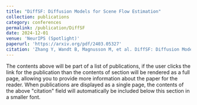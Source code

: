 ```yaml
---
title: "DiffSF: Diffusion Models for Scene Flow Estimation"
collection: publications
category: conferences
permalink: /publication/DiffSF
date: 2024-12-01
venue: 'NeurIPS (Spotlight)'
paperurl: 'https://arxiv.org/pdf/2403.05327'
citation: 'Zhang Y, Wandt B, Magnusson M, et al. DiffSF: Diffusion Models for Scene Flow Estimation[J]. Advances in Neural Information Processing Systems, 2025, 37.'
---
```


The contents above will be part of a list of publications, if the user clicks the link for the publication than the contents of section will be rendered as a full page, allowing you to provide more information about the paper for the reader. When publications are displayed as a single page, the contents of the above "citation" field will automatically be included below this section in a smaller font.